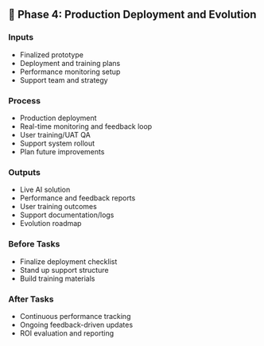 ## 📍 Phase 4: Production Deployment and Evolution

### Inputs
- Finalized prototype
- Deployment and training plans
- Performance monitoring setup
- Support team and strategy

### Process
- Production deployment
- Real-time monitoring and feedback loop
- User training/UAT QA
- Support system rollout
- Plan future improvements

### Outputs
- Live AI solution
- Performance and feedback reports
- User training outcomes
- Support documentation/logs
- Evolution roadmap

### Before Tasks
- Finalize deployment checklist
- Stand up support structure
- Build training materials

### After Tasks
- Continuous performance tracking
- Ongoing feedback-driven updates
- ROI evaluation and reporting

